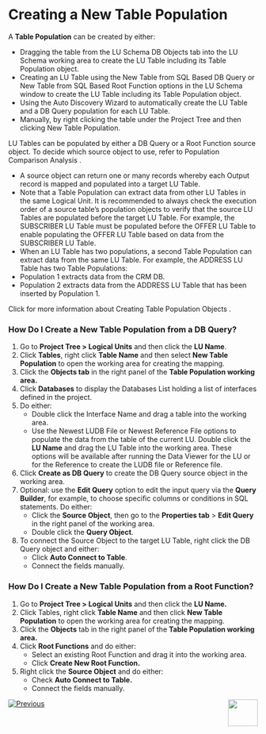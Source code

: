 # Creating a New Table Population

A **Table Population** can be created by either:
*	Dragging the table from the LU Schema  DB Objects tab into the LU Schema working area to create the LU Table including its Table Population object.
*	Creating an LU Table  using the New Table from SQL Based DB Query or New Table from SQL Based Root Function options  in the LU Schema window to create the LU Table including its Table Population object.
*	Using the Auto Discovery Wizard to  automatically create the LU Table and a DB Query population for each LU Table.
*	Manually, by right clicking the table under the Project Tree and then clicking New Table Population. 

LU Tables can be populated by either a DB Query or a Root Function source object. To decide which source object to use, refer to Population Comparison Analysis . 
*	A source object can return one or many records whereby each Output record is mapped and populated into a target LU Table. 
*	Note that a Table Population can extract data from other LU Tables  in the same Logical Unit. It is recommended to always check the execution order  of a source table’s population objects to verify that the source LU Tables are populated before the target LU Table. For example, the SUBSCRIBER LU Table must be populated before the OFFER LU Table to enable populating the OFFER LU Table based on data from the SUBSCRIBER LU Table.
*	When an LU Table has two populations, a second Table Population can extract data from the same LU Table. For example, the ADDRESS LU Table has two Table Populations:
*	Population 1 extracts data from the CRM DB.
*	Population 2 extracts data from the ADDRESS LU Table that has been inserted by Population 1.

Click for more information about Creating Table Population Objects .

### How Do I Create a New Table Population from a DB Query? 

1.	Go to **Project Tree > Logical Units** and then click the **LU Name**.
2.	Click **Tables**, right click **Table Name** and then select **New Table Population** to open the working area for creating the mapping.
3.	Click the **Objects tab** in the right panel of the **Table Population working area.**
4.	Click **Databases** to display the Databases List holding a list of interfaces defined in the project. 
5.	Do either: 
    *	Double click the Interface Name and drag a table into the working area.
    *	Use the Newest LUDB File or Newest Reference File options to populate the data from the table of the current LU. Double click the **LU Name** and drag the LU Table into the working area. These options will be available after running the Data Viewer for the LU or for the Reference to create the LUDB file  or Reference file. 
6.	Click **Create as DB Query** to create the DB Query source object in the working area. 
7.	Optional: use the **Edit Query** option to edit the input query via the **Query Builder**, for example, to choose specific columns or conditions in SQL statements. Do either:
    *	Click the **Source Object**, then go to the **Properties tab** > **Edit Query** in the right panel of the working area.
    *	Double click the **Query Object**.
8.	To connect the Source Object to the target LU Table, right click the DB Query object and either:
    *	Click **Auto Connect to Table**.
    *	Connect the fields manually.

### How Do I Create a New Table Population from a Root Function? 

1.	Go to **Project Tree > Logical Units** and then click the **LU Name.**
2.	Click Tables, right click **Table Name** and then click **New Table Population** to open the working area for creating the mapping.
3.	Click the **Objects** tab in the right panel of the **Table Population working area.**
4.	Click **Root Functions** and do either:
    * Select an existing Root Function and drag it into the working area. 
    * Click **Create New Root Function.**
5.	Right click the **Source Object** and do either:
    * Check **Auto Connect to Table.**
    * Connect the fields manually.
   
[![Previous](https://github.com/k2view-academy/K2View-Academy/blob/master/articles/images/Previous.png)](https://github.com/k2view-academy/K2View-Academy/blob/master/articles/07_table_population/02_source_object_types.md)[<img align="right" width="60" height="54" src="https://github.com/k2view-academy/K2View-Academy/blob/master/articles/images/Next.png">](https://github.com/k2view-academy/K2View-Academy/blob/master/articles/07_table_population/04_table_population_properties_tab.md)
